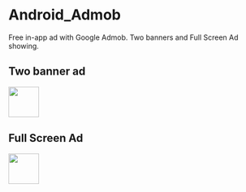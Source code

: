 # Android_Admob
Free in-app ad with Google Admob. Two banners and Full Screen Ad showing. 


## Two banner ad

<img src="![Screenshot_20230906-224527_Quizzler](https://github.com/asifichy/Android_Admob/assets/68398397/6cb9708d-f561-48c1-9a27-16c0f34a3ca0) " widht="60px" height="60px">






## Full Screen Ad

<img src="![Screenshot_20230906-224708_Quizzler](https://github.com/asifichy/Android_Admob/assets/68398397/813370ec-4ed0-40b7-af61-37dc030e7683)" widht="60px" height="60px">



